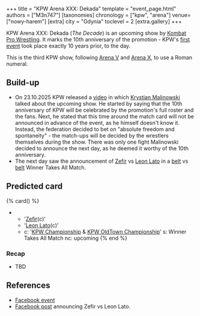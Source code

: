 +++
title = "KPW Arena XXX: Dekada"
template = "event_page.html"
authors = ["M3n747"]
[taxonomies]
chronology = ["kpw", "arena"]
venue=["nowy-harem"]
[extra]
city = "Gdynia"
toclevel = 2
[extra.gallery]
+++

KPW Arena XXX: Dekada (_The Decade_) is an upcoming show by [Kombat Pro Wrestling](@/o/kpw.md). It marks the 10th anniversary of the promotion - KPW's [first event](@/e/kpw/2015-11-14-kpw-vs-the-world-hungary-for-kombat.md) took place exactly 10 years prior, to the day.

This is the third KPW show, following [Arena V](@/e/kpw/2017-01-14-kpw-arena-v.md) and [Arena X](@/e/kpw/2018-05-26-kpw-arena-x.md), to use a Roman numeral.

## Build-up

* On 23.10.2025 KPW released a [video][malinowski-xxx] in which [Krystian Malinowski](@/w/krystian-malinowski.md) talked about the upcoming show. He started by saying that the 10th anniversary of KPW will be celebrated by the promotion's full roster and the fans. Next, he stated that this time around the match card will not be announced in advance of the event, as he himself doesn't know it. Instead, the federation decided to bet on "absolute freedom and spontaneity" - the match-ups will be decided by the wrestlers themselves during the show. There was only one fight Malinowski decided to announce the next day, as he deemed it worthy of the 10th anniversary.
* The next day saw the announcement of [Zefir](@/w/zefir.md) vs [Leon Lato](@/w/leon-lato.md) in a [belt](@/c/kpw-championship.md) vs [belt](@/c/kpw-oldtowt-championship.md) Winner Takes All Match.

## Predicted card

{% card() %}
- - '[Zefir](@/w/zefir.md)(c)'
  - '[Leon Lato](@/w/leon-lato.md)(c)'
  - c: '[KPW Championship](@/c/kpw-championship.md) & [KPW OldTown Championship](@/c/kpw-oldtowt-championship.md)'
    s: Winner Takes All Match
    nc: upcoming
{% end %}

### Recap
* TBD

## References

* [Facebook event](https://www.facebook.com/events/2238817879916078/?active_tab=about)
* [Facebook post](https://www.facebook.com/100067477449984/posts/pfbid066JW5RGYJB7Zf9W3jfTVXaMAqv59BxuqsPoNdo7pgrEHKSrY9HHKASm3DztgJiyJl) announcing Zefir vs Leon Lato.

[malinowski-xxx]: https://www.youtube.com/watch?v=_wDJOaQ6d0s
